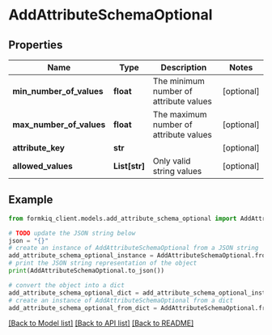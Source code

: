 # AddAttributeSchemaOptional


## Properties

Name | Type | Description | Notes
------------ | ------------- | ------------- | -------------
**min_number_of_values** | **float** | The minimum number of attribute values | [optional] 
**max_number_of_values** | **float** | The maximum number of attribute values | [optional] 
**attribute_key** | **str** |  | [optional] 
**allowed_values** | **List[str]** | Only valid string values | [optional] 

## Example

```python
from formkiq_client.models.add_attribute_schema_optional import AddAttributeSchemaOptional

# TODO update the JSON string below
json = "{}"
# create an instance of AddAttributeSchemaOptional from a JSON string
add_attribute_schema_optional_instance = AddAttributeSchemaOptional.from_json(json)
# print the JSON string representation of the object
print(AddAttributeSchemaOptional.to_json())

# convert the object into a dict
add_attribute_schema_optional_dict = add_attribute_schema_optional_instance.to_dict()
# create an instance of AddAttributeSchemaOptional from a dict
add_attribute_schema_optional_from_dict = AddAttributeSchemaOptional.from_dict(add_attribute_schema_optional_dict)
```
[[Back to Model list]](../README.md#documentation-for-models) [[Back to API list]](../README.md#documentation-for-api-endpoints) [[Back to README]](../README.md)


